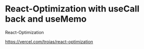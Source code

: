 # React-Optimization with useCall back and useMemo
React-Optimization 

https://vercel.com/troias/react-optimization
